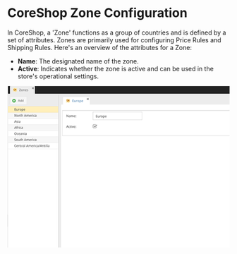 # CoreShop Zone Configuration

In CoreShop, a 'Zone' functions as a group of countries and is defined by a set of attributes. Zones are primarily used for configuring Price Rules and Shipping Rules. Here's an overview of the attributes for a Zone:

- **Name**: The designated name of the zone.
- **Active**: Indicates whether the zone is active and can be used in the store's operational settings.

![Zones](img/zones.png)
